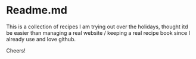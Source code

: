 # Readme.md

This is a collection of recipes I am trying out over the holidays, thought itd be easier than managing a real website / keeping a real recipe book since I already use and love github. 

Cheers! 


